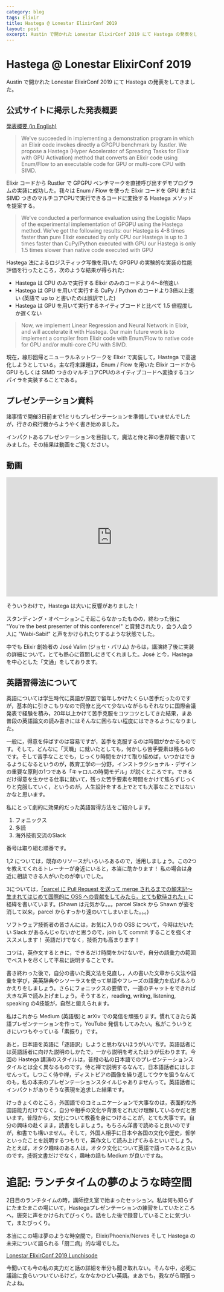 ```yaml
---
category: blog
tags: Elixir
title: Hastega @ Lonestar ElixirConf 2019
layout: post
excerpt: Austin で開かれた Lonestar ElixirConf 2019 にて Hastega の発表をしてきました。
---
```

# Hastega @ Lonestar ElixirConf 2019

Austin で開かれた Lonestar ElixirConf 2019 にて Hastega の発表をしてきました。

## 公式サイトに掲示した発表概要

[発表概要 (in English)](https://www.lonestarelixirconf.com/2019/speakers/21#susumu-yamazaki)

> We've succeeded in implementing a demonstration program in which an Elixir code invokes directly a GPGPU benchmark by Rustler. We propose a Hastega (Hyper Accelerator of Spreading Tasks for Elixir with GPU Activation) method that converts an Elixir code using Enum/Flow to an executable code for GPU or multi-core CPU with SIMD.

Elixir コードから Rustler で GPGPU ベンチマークを直接呼び出すデモプログラムの実装に成功した。我々は Enum / Flow を使った Elixir コードを GPU または SIMD つきのマルチコアCPUで実行できるコードに変換する Hastega メソッドを提案する。

> We've conducted a performance evaluation using the Logistic Maps of the experimental implementation of GPGPU using the Hastega method. We've got the following results:
our Hastega is 4-8 times faster than pure Elixir executed by only CPU
our Hastega is up to 3 times faster than CuPy/Python executed with GPU
our Hastega is only 1.5 times slower than native code executed with GPU

Hastega 法によるロジスティック写像を用いた GPGPU の実験的な実装の性能評価を行ったところ，次のような結果が得られた:

* Hastega は CPU のみで実行する Elixir のみのコードより4〜8倍速い
* Hastega は GPU を用いて実行する CuPy / Python のコードより3倍以上速い (英語で up to と書いたのは誤訳でした)
* Hastega は GPU を用いて実行するネイティブコードと比べて 1.5 倍程度しか遅くない


> Now, we implement Linear Regression and Neural Network in Elixir, and will accelerate it with Hastega. Our main future work is to implement a compiler from Elixir code with Enum/Flow to native code for GPU and/or multi-core CPU with SIMD.

現在，線形回帰とニューラルネットワークを Elixir で実装して，Hastega で高速化しようとしている。主な将来課題は，Enum / Flow を用いた Elixir コードから GPU もしくは SIMD つきのマルチコアCPUのネイティブコードへ変換するコンパイラを実装することである。

## プレゼンテーション資料

<script async class="speakerdeck-embed" data-id="bd01e38a6c86412eb4f329012b18e238" data-ratio="1.33333333333333" src="//speakerdeck.com/assets/embed.js"></script>

諸事情で開催3日前まで1ミリもプレゼンテーションを準備していませんでしたが，行きの飛行機からようやく書き始めました。

インパクトあるプレゼンテーションを目指して，魔法と侍と禅の世界観で書いてみました。その結果は動画をご覧ください。

## 動画

<iframe width="560" height="315" src="https://www.youtube.com/embed/lypqlGlK1So" frameborder="0" allow="accelerometer; autoplay; encrypted-media; gyroscope; picture-in-picture" allowfullscreen></iframe>

そういうわけで，Hastega は大いに反響がありました！

スタンディング・オベーションこそ起こらなかったものの，終わった後に "You're the best presenter of this conference!" と賞賛されたり，会う人会う人に "Wabi-Sabi!" と声をかけられたりするような状態でした。

中でも Elixir 創始者の José Valim (ジョセ・バリム) からは，講演終了後に実装の詳細について，とても熱心に質問しにきてくれました。José と今，Hastega を中心とした「文通」をしております。

## 英語習得法について

英語については学生時代に英語が原因で留年しかけたくらい苦手だったのですが，基本的に引きこもりなので同僚と比べて少ないながらもそれなりに国際会議発表で経験を積み，20年以上かけて苦手克服をコツコツとしてきた結果，まあ普段の英語論文の読み書きにはそんなに困らない程度にはできるようになりました。

一般に，得意を伸ばすのは容易ですが，苦手を克服するのは時間がかかるものです。そして，どんなに「天職」に就いたとしても，何かしら苦手要素は残るものです。そして苦手なことでも，じっくり時間をかけて取り組めば，いつかはできるようになるというのが，教育工学の一分野，インストラクショナル・デザインの重要な原則の1つである「キャロルの時間モデル」が説くところです。できるだけ得意を生かせる仕事に就いて，残った苦手要素を時間をかけて焦らずじっくりと克服していく，というのが，人生設計をする上でとても大事なことではないかなと思います。

私にとって劇的に効果的だった英語習得方法をご紹介します。

1. フォニックス
2. 多読
3. 海外技術交流のSlack

番号は取り組む順番です。

1,2 については，既存のリソースがいろいろあるので，活用しましょう。この2つを教えてくれるトレーナーが身近にいると，本当に助かります！ 私の場合は身近に相談できる人がいたのが幸いでした。

3については，[「parcel に Pull Request を送って merge されるまでの顛末記〜生まれてはじめて国際的に OSS への貢献をしてみたら，とても歓待された」](https://qiita.com/zacky1972/items/0ce05454b67506edc634)に経緯を書いています。(Shawn は元気かな。。。parcel Slack から Shawn が姿を消して以来，parcel からすっかり遠のいてしまいました。。。)

ソフトウェア技術者の皆さんには，お気に入りの OSS について，今時はだいたい Slack があるんじゃないかと思うので，join して commit することを強くオススメします！ 英語だけでなく，技術力も高まります！

コツは，英作文するときに，できるだけ時間をかけないで，自分の語彙力の範囲でベストを尽くして平易に説明することです。

書き終わった後で，自分の書いた英文法を見直し，人の書いた文章から文法や語彙を学び，英英辞典やシソーラスを使って単語やフレーズの語彙力を広げるふりかえりをしましょう。さらにフォニックスの要領で，一連のチャットをできれば大きな声で読み上げましょう。そうすると，reading, writing, listening, speaking の4技能が，自然と鍛えられます。

私はこれから Medium (英語版)と arXiv での発信を頑張ります。慣れてきたら英語プレゼンテーションを作って，YouTube 発信もしてみたい。私がこういうときにいつもやっている「素振り」です。

あと，日本語を英語に「逐語訳」しようと思わないほうがいいです。英語話者には英語話者に向けた説明のしかたで，一から説明を考えたほうが伝わります。今回の Hastega 講演のスタイルは，普段の私の日本語でのプレゼンテーションスタイルとは全く異なるものです。侍と禅で説明するなんて，日本語話者にはしませんって。しつこく侍や禅，ディストピアの画像を繰り返してウケを狙うなんてのも，私の本来のプレゼンテーションスタイルじゃありませんって。英語話者にインパクトがありそうな表現を追求した結果です。

けっきょくのところ，外国語でのコミュニケーションで大事なのは，表面的な外国語能力だけでなく，自分や相手の文化や背景をどれだけ理解しているかだと思います。普段から，文化について教養を身につけることが，とても大事です。自分の興味の赴くまま，読書をしましょう。もちろん洋書で読めると良いのですが，和書でも構いません。そして，外国人相手に日本や各国の文化や歴史，哲学といったことを説明するつもりで，英作文して読み上げてみるといいでしょう。たとえば，オタク趣味のある人は，オタク文化について英語で語ってみると良いのです。技術文書だけでなく，趣味の話も Medium が良いですね。

# 追記: ランチタイムの夢のような時空間

2日目のランチタイムの時，講師控え室で始まったセッション。私は何も知らずにたまたまこの場にいて，Hastegaプレゼンテーションの練習をしていたところへ，唐突に声をかけられてびっくり。話をした後で録音していることに気づいて，またびっくり。

本当にこの場は夢のような時空間で，Elixir/Phoenix/Nerves そして Hastega の未来について語られる「厨二病」的な場でした。

[Lonestar ElixirConf 2019 Lunchisode](https://podcast.smartlogic.io/special-lonestar-elixir-2019)

今聞いても今の私の実力だと話の詳細を半分も聞き取れない。そんな中，必死に議論に食らいついているけど，なかなかひどい英語。まあでも，我ながら頑張ったよね。

